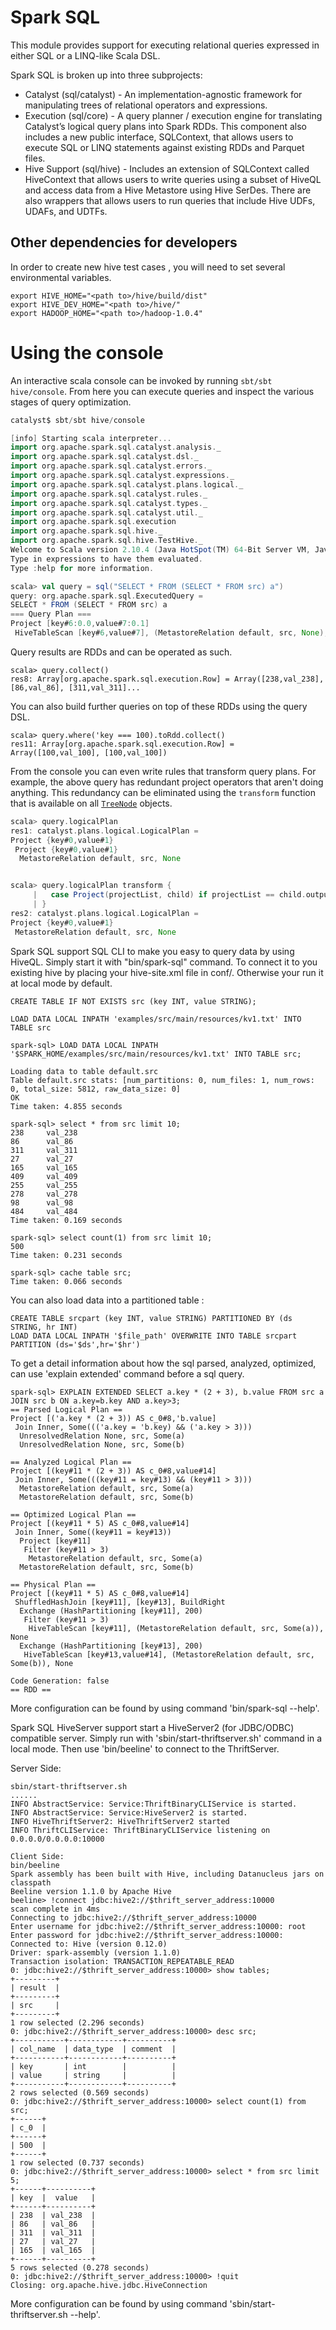 Spark SQL
=========

This module provides support for executing relational queries expressed in either SQL or a LINQ-like Scala DSL.

Spark SQL is broken up into three subprojects:
 - Catalyst (sql/catalyst) - An implementation-agnostic framework for manipulating trees of relational operators and expressions.
 - Execution (sql/core) - A query planner / execution engine for translating Catalyst’s logical query plans into Spark RDDs.  This component also includes a new public interface, SQLContext, that allows users to execute SQL or LINQ statements against existing RDDs and Parquet files.
 - Hive Support (sql/hive) - Includes an extension of SQLContext called HiveContext that allows users to write queries using a subset of HiveQL and access data from a Hive Metastore using Hive SerDes.  There are also wrappers that allows users to run queries that include Hive UDFs, UDAFs, and UDTFs.


Other dependencies for developers
---------------------------------
In order to create new hive test cases , you will need to set several environmental variables.

```
export HIVE_HOME="<path to>/hive/build/dist"
export HIVE_DEV_HOME="<path to>/hive/"
export HADOOP_HOME="<path to>/hadoop-1.0.4"
```

Using the console
=================
An interactive scala console can be invoked by running `sbt/sbt hive/console`.  From here you can execute queries and inspect the various stages of query optimization.

```scala
catalyst$ sbt/sbt hive/console

[info] Starting scala interpreter...
import org.apache.spark.sql.catalyst.analysis._
import org.apache.spark.sql.catalyst.dsl._
import org.apache.spark.sql.catalyst.errors._
import org.apache.spark.sql.catalyst.expressions._
import org.apache.spark.sql.catalyst.plans.logical._
import org.apache.spark.sql.catalyst.rules._
import org.apache.spark.sql.catalyst.types._
import org.apache.spark.sql.catalyst.util._
import org.apache.spark.sql.execution
import org.apache.spark.sql.hive._
import org.apache.spark.sql.hive.TestHive._
Welcome to Scala version 2.10.4 (Java HotSpot(TM) 64-Bit Server VM, Java 1.7.0_45).
Type in expressions to have them evaluated.
Type :help for more information.

scala> val query = sql("SELECT * FROM (SELECT * FROM src) a")
query: org.apache.spark.sql.ExecutedQuery =
SELECT * FROM (SELECT * FROM src) a
=== Query Plan ===
Project [key#6:0.0,value#7:0.1]
 HiveTableScan [key#6,value#7], (MetastoreRelation default, src, None), None
```

Query results are RDDs and can be operated as such.
```
scala> query.collect()
res8: Array[org.apache.spark.sql.execution.Row] = Array([238,val_238], [86,val_86], [311,val_311]...
```

You can also build further queries on top of these RDDs using the query DSL.
```
scala> query.where('key === 100).toRdd.collect()
res11: Array[org.apache.spark.sql.execution.Row] = Array([100,val_100], [100,val_100])
```

From the console you can even write rules that transform query plans.  For example, the above query has redundant project operators that aren't doing anything.  This redundancy can be eliminated using the `transform` function that is available on all [`TreeNode`](http://databricks.github.io/catalyst/latest/api/#catalyst.trees.TreeNode) objects.
```scala
scala> query.logicalPlan
res1: catalyst.plans.logical.LogicalPlan = 
Project {key#0,value#1}
 Project {key#0,value#1}
  MetastoreRelation default, src, None


scala> query.logicalPlan transform {
     |   case Project(projectList, child) if projectList == child.output => child
     | }
res2: catalyst.plans.logical.LogicalPlan = 
Project {key#0,value#1}
 MetastoreRelation default, src, None
```

Spark SQL support SQL CLI to make you easy to query data by using HiveQL. Simply start it with "bin/spark-sql" command.
To connect it to you existing hive by placing your hive-site.xml file in conf/. Otherwise your run it at local mode by default.

```
CREATE TABLE IF NOT EXISTS src (key INT, value STRING);

LOAD DATA LOCAL INPATH 'examples/src/main/resources/kv1.txt' INTO TABLE src

spark-sql> LOAD DATA LOCAL INPATH '$SPARK_HOME/examples/src/main/resources/kv1.txt' INTO TABLE src;

Loading data to table default.src
Table default.src stats: [num_partitions: 0, num_files: 1, num_rows: 0, total_size: 5812, raw_data_size: 0]
OK
Time taken: 4.855 seconds
```
```
spark-sql> select * from src limit 10;
238     val_238
86      val_86
311     val_311
27      val_27
165     val_165
409     val_409
255     val_255
278     val_278
98      val_98
484     val_484
Time taken: 0.169 seconds
```
```
spark-sql> select count(1) from src limit 10;
500
Time taken: 0.231 seconds
```
```
spark-sql> cache table src;
Time taken: 0.066 seconds
```

You can also load data into a partitioned table :
```
CREATE TABLE srcpart (key INT, value STRING) PARTITIONED BY (ds STRING, hr INT)
LOAD DATA LOCAL INPATH '$file_path' OVERWRITE INTO TABLE srcpart PARTITION (ds='$ds',hr='$hr')
```
To get a detail information about how the sql parsed, analyzed, optimized, can use 'explain extended' command before a sql query.
```
spark-sql> EXPLAIN EXTENDED SELECT a.key * (2 + 3), b.value FROM src a JOIN src b ON a.key=b.key AND a.key>3;
== Parsed Logical Plan ==
Project [('a.key * (2 + 3)) AS c_0#8,'b.value]
 Join Inner, Some((('a.key = 'b.key) && ('a.key > 3)))
  UnresolvedRelation None, src, Some(a)
  UnresolvedRelation None, src, Some(b)

== Analyzed Logical Plan ==
Project [(key#11 * (2 + 3)) AS c_0#8,value#14]
 Join Inner, Some(((key#11 = key#13) && (key#11 > 3)))
  MetastoreRelation default, src, Some(a)
  MetastoreRelation default, src, Some(b)

== Optimized Logical Plan ==
Project [(key#11 * 5) AS c_0#8,value#14]
 Join Inner, Some((key#11 = key#13))
  Project [key#11]
   Filter (key#11 > 3)
    MetastoreRelation default, src, Some(a)
  MetastoreRelation default, src, Some(b)

== Physical Plan ==
Project [(key#11 * 5) AS c_0#8,value#14]
 ShuffledHashJoin [key#11], [key#13], BuildRight
  Exchange (HashPartitioning [key#11], 200)
   Filter (key#11 > 3)
    HiveTableScan [key#11], (MetastoreRelation default, src, Some(a)), None
  Exchange (HashPartitioning [key#13], 200)
   HiveTableScan [key#13,value#14], (MetastoreRelation default, src, Some(b)), None

Code Generation: false
== RDD ==
```
More configuration can be found by using command 'bin/spark-sql --help'.



Spark SQL HiveServer support start a HiveServer2 (for JDBC/ODBC) compatible server.
Simply run with 'sbin/start-thriftserver.sh' command in a local mode. Then use 'bin/beeline' to connect to the ThriftServer.

Server Side:
```
sbin/start-thriftserver.sh
......
INFO AbstractService: Service:ThriftBinaryCLIService is started.
INFO AbstractService: Service:HiveServer2 is started.
INFO HiveThriftServer2: HiveThriftServer2 started
INFO ThriftCLIService: ThriftBinaryCLIService listening on 0.0.0.0/0.0.0.0:10000
```
```
Client Side:
bin/beeline 
Spark assembly has been built with Hive, including Datanucleus jars on classpath
Beeline version 1.1.0 by Apache Hive
beeline> !connect jdbc:hive2://$thrift_server_address:10000
scan complete in 4ms
Connecting to jdbc:hive2://$thrift_server_address:10000
Enter username for jdbc:hive2://$thrift_server_address:10000: root
Enter password for jdbc:hive2://$thrift_server_address:10000: 
Connected to: Hive (version 0.12.0)
Driver: spark-assembly (version 1.1.0)
Transaction isolation: TRANSACTION_REPEATABLE_READ
0: jdbc:hive2://$thrift_server_address:10000> show tables;
+---------+
| result  |
+---------+
| src     |
+---------+
1 row selected (2.296 seconds)
0: jdbc:hive2://$thrift_server_address:10000> desc src;   
+-----------+------------+----------+
| col_name  | data_type  | comment  |
+-----------+------------+----------+
| key       | int        |          |
| value     | string     |          |
+-----------+------------+----------+
2 rows selected (0.569 seconds)
0: jdbc:hive2://$thrift_server_address:10000> select count(1) from src;
+------+
| c_0  |
+------+
| 500  |
+------+
1 row selected (0.737 seconds)
0: jdbc:hive2://$thrift_server_address:10000> select * from src limit 5;
+------+----------+
| key  |  value   |
+------+----------+
| 238  | val_238  |
| 86   | val_86   |
| 311  | val_311  |
| 27   | val_27   |
| 165  | val_165  |
+------+----------+
5 rows selected (0.278 seconds)
0: jdbc:hive2://$thrift_server_address:10000> !quit
Closing: org.apache.hive.jdbc.HiveConnection
```

More configuration can be found by using command 'sbin/start-thriftserver.sh --help'.